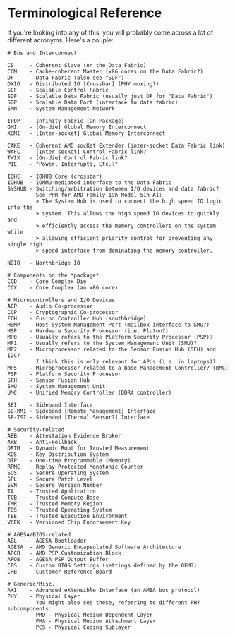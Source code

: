 # Terminological Reference

If you're looking into any of this, you will probably come across a lot of
different acronyms. Here's a couple:

```
# Bus and Interconnect

CS     - Coherent Slave (on the Data Fabric)
CCM    - Cache-coherent Master (x86 cores on the Data Fabric?)
DF     - Data Fabric (also see "SDF")
DXIO   - Distributed IO [Crossbar] (PHY muxing?)
SCF    - Scalable Control Fabric
SDF    - Scalable Data Fabric (usually just DF for "Data Fabric")
SDP    - Scalable Data Port (interface to data fabric)
SMN    - System Management Network

IFOP   - Infinity Fabric [On-Package]
GMI    - [On-die] Global Memory Interconnect
XGMI   - [Inter-socket] Global Memory Interconnect

CAKE   - Coherent AMD socKet Extender (inter-socket Data Fabric link)
WAFL   - [Inter-socket] Control Fabric link?
TWIX   - [On-die] Control Fabric link?
PIE    - "Power, Interrupts, Etc.?"

IOHC   - IOHUB Core (crossbar)
IOHUB  - IOMMU-mediated interface to the Data Fabric
SYSHUB - Switching/arbitration between I/O devices and data fabric?
         See PPR for AMD Family 19h Model 51h A1:
         > The System Hub is used to connect the high speed IO logic into the
         > system. This allows the high speed IO devices to quickly and 
         > efficiently access the memory controllers on the system while 
         > allowing efficient priority control for preventing any single high 
         > speed interface from dominating the memory controller.

NBIO   - Northbridge IO

# Components on the *package*
CCD    - Core Complex Die
CCX    - Core Complex (an x86 core)

# Microcontrollers and I/O Devices
ACP    - Audio Co-processor
CCP    - Cryptographic Co-processor
FCH    - Fusion Controller Hub (southbridge)
HSMP   - Host System Management Port (mailbox interface to SMU?)
HSP    - Hardware Security Processor (i.e. Pluton?)
MP0    - Usually refers to the Platform Security Processor (PSP)?
MP1    - Usually refers to the System Management Unit (SMU)?
MP2    - Microprocessor related to the Sensor Fusion Hub (SFH) and I2C?
         I think this is only relevant for APUs (i.e. in laptops)?
MP5    - Microprocessor related to a Base Management Controller? (BMC)
PSP    - Platform Security Processor
SFH    - Sensor Fusion Hub
SMU    - System Management Unit
UMC    - Unified Memory Controller (DDR4 controller)

SBI    - Sideband Interface
SB-RMI - Sideband [Remote Management] Interface
SB-TSI - Sideband [Thermal Sensor?] Interface

# Security-related
AEB    - Attestation Evidence Broker
ARB    - Anti-Rollback
DRTM   - Dynamic Root for Trusted Measurement
KDS    - Key Distribution System
OTP    - One-time Programmable (Memory)
RPMC   - Replay Protected Monotonic Counter
SOS    - Secure Operating System
SPL    - Secure Patch Level
SVN    - Secure Version Number
TA     - Trusted Application
TCB    - Trusted Compute Base
TMR    - Trusted Memory Region
TOS    - Trusted Operating System
TEE    - Trusted Execution Environment
VCEK   - Versioned Chip Endorsement Key

# AGESA/BIOS-related
ABL    - AGESA Bootloader
AGESA  - AMD Generic Encapsulated Software Architecture
APCB   - AMD PSP Customization Block
APOB   - AGESA PSP Output Buffer
CBS    - Custom BIOS Settings (settings defined by the OEM?)
CRB    - Customer Reference Board

# Generic/Misc.
AXI    - Advanced eXtensible Interface (an AMBA bus protocol)
PHY    - Physical Layer
         You might also see these, referring to different PHY subcomponents:
         PMD - Physical Medium Dependent Layer
         PMA - Physical Medium Attachment Layer
         PCS - Physical Coding Sublayer

```

[^1]: [https://doc.coreboot.org/soc/amd/psp_integration.html]()
[^2]: [https://doc.coreboot.org/soc/amd/family17h.html]()
[^3]: [https://www.coelacanth-dream.com/posts/2020/01/14/amdgpu-abbreviation/]()
[^4]: [https://github.com/amd/firmware_binaries]()
[^5]: [https://www.kernel.org/doc/html/latest/gpu/amdgpu/amdgpu-glossary.html]()
[^6]: [https://en.wikichip.org/wiki/amd/packages/socket_sp3]
[^7]: [https://en.wikichip.org/wiki/amd/infinity_fabric]


